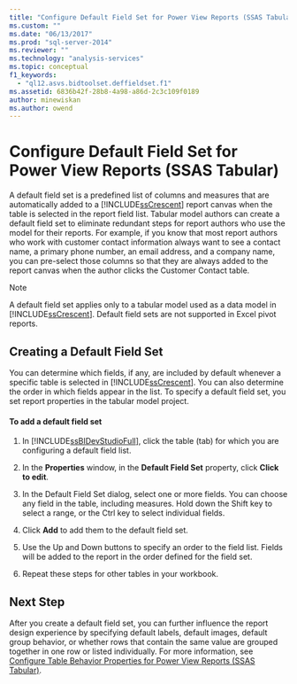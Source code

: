 ```yaml
---
title: "Configure Default Field Set for Power View Reports (SSAS Tabular) | Microsoft Docs"
ms.custom: ""
ms.date: "06/13/2017"
ms.prod: "sql-server-2014"
ms.reviewer: ""
ms.technology: "analysis-services"
ms.topic: conceptual
f1_keywords: 
  - "ql12.asvs.bidtoolset.deffieldset.f1"
ms.assetid: 6836b42f-28b8-4a98-a86d-2c3c109f0189
author: minewiskan
ms.author: owend
---
```

# Configure Default Field Set for Power View Reports (SSAS Tabular)
  A default field set is a predefined list of columns and measures that are automatically added to a [!INCLUDE[ssCrescent](../../includes/sscrescent-md.md)] report canvas when the table is selected in the report field list. Tabular model authors can create a default field set to eliminate redundant steps for report authors who use the model for their reports. For example, if you know that most report authors who work with customer contact information always want to see a contact name, a primary phone number, an email address, and a company name, you can pre-select those columns so that they are always added to the report canvas when the author clicks the Customer Contact table.  
  
> [!NOTE]  
>  A default field set applies only to a tabular model used as a data model in [!INCLUDE[ssCrescent](../../includes/sscrescent-md.md)]. Default field sets are not supported in Excel pivot reports.  
  
## Creating a Default Field Set  
 You can determine which fields, if any, are included by default whenever a specific table is selected in [!INCLUDE[ssCrescent](../../includes/sscrescent-md.md)]. You can also determine the order in which fields appear in the list. To specify a default field set, you set report properties in the tabular model project.  
  
#### To add a default field set  
  
1.  In [!INCLUDE[ssBIDevStudioFull](../../includes/ssbidevstudiofull-md.md)], click the table (tab) for which you are configuring a default field list.  
  
2.  In the **Properties** window, in the **Default Field Set** property, click **Click to edit**.  
  
3.  In the Default Field Set dialog, select one or more fields. You can choose any field in the table, including measures. Hold down the Shift key to select a range, or the Ctrl key to select individual fields.  
  
4.  Click **Add** to add them to the default field set.  
  
5.  Use the Up and Down buttons to specify an order to the field list. Fields will be added to the report in the order defined for the field set.  
  
6.  Repeat these steps for other tables in your workbook.  
  
## Next Step  
 After you create a default field set, you can further influence the report design experience by specifying default labels, default images, default group behavior, or whether rows that contain the same value are grouped together in one row or listed individually. For more information, see [Configure Table Behavior Properties for Power View Reports &#40;SSAS Tabular&#41;](power-view-configure-table-behavior-properties-for-reports.md).  
  
  
